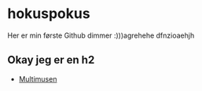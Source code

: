 # hokuspokus

Her er min første Github dimmer :)))agrehehe
dfnzioaehjh
## Okay jeg er en h2

* [Multimusen](http://multimusen.dk)
